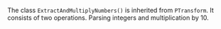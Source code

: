 The class `ExtractAndMultiplyNumbers()` is inherited from `PTransform`. It consists of two operations. Parsing integers and multiplication by 10.